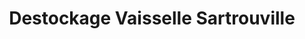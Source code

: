 ---
title: "Destockage Vaisselle Sartrouville"
url: /sartrouville/destockage-vaisselle-sartrouville/
shop: articles ménagers
---